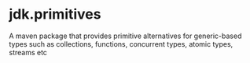 # jdk.primitives
A maven package that provides primitive alternatives for generic-based types such as collections, functions, concurrent types, atomic types, streams etc